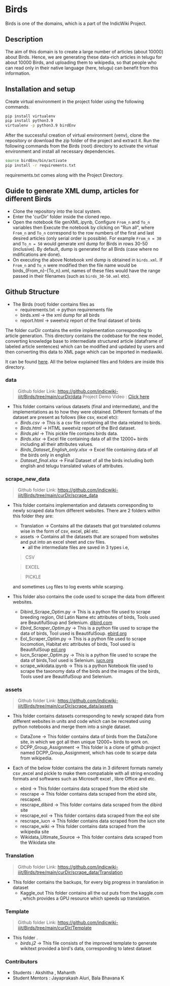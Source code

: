 # Birds

Birds is one of the domains, which is a part of the IndicWiki Project.

## Description

The aim of this domain is to create a large number of articles (about 10000) about Birds. Hence, we are generating these data-rich articles in telugu for about 10000 Birds, and uploading them to wikipedia, so that people who can read only in their native language (here, telugu) can benefit from this information.

## Installation and setup

Create virtual environment in the project folder using the following commands.

```bash
pip install virtualenv
pip install python3.9 
virtualenv -p python3.9 birdEnv
```

After the successful creation of virtual environment (venv), clone the repository or download the zip folder of the project and extract it. Run the following commands from the Birds (root) directory to activate the virtual environment and install all necessary dependencies.

```bash
source birdEnv/bin/activate
pip install -r requirements.txt
```

requirements.txt comes along with the Project Directory.

## Guide to generate XML dump, articles for different Birds

- Clone the repository into the local system.
- Enter the 'curDir' folder inside the cloned repo.
- Open the notebook file genXML.ipynb, Configure `From_n` and `To_n` variables then Execute the notebook by clicking on "Run all", where `From_n` and `To_n` correspond to the row numbers of the first and last desired articles (only serial order is possible). For example `From_n = 30` and `To_n = 50` would generate xml dump for Birds in rows 30-50 (inclusive). By default, dump is generated for all Birds (case where no mdifications are done).
- On executing the above Notebook xml dump is obtained in `birds.xml`. If `From_n` and `To_n` were modified then the file name would be birds_{From_n}-{To_n}.xml, names of these files would have the range passed in their filenames (such as `birds_30-50.xml` etc).

## Github Structure

- The Birds (root) folder contains files as
  - requirements.txt  → python requirements file
  - birds.xml   → the xml dump for all birds
  - report.html   → sweetviz report of the final dataset of birds

The folder curDir contains the entire implementation corresponding to article generation. This directory contains the codebase for the new model, converting knowledge base to intermediate structured article (dataframe of labeled article sentences) which can be modified and updated by users and then converting this data to XML page which can be imported in mediawiki.

It can be found [here](https://github.com/indicwiki-iiit/Birds/tree/main/curDir). All the below explained files and folders are inside this directory.

### data


> Github folder Link: <https://github.com/indicwiki-iiit/Birds/tree/main/curDir/data>
> Project Demo Video : [Click here](https://www.youtube.com/watch?v=NR27ezvJV_4)

- This folder contains various datasets (final and intermediate), and the implementations as to how they were obtained. Different formats of the dataset are present as follows (like csv, excel etc):
  - _Birds.csv_  → This is a csv file containing all the data related to birds.
  - _Birds.html_  → HTML sweetviz report of the Bird dataset.
  - _Birds.pkl_  → This pickle file contains birds data.
  - _Birds.xlsx_  → Excel file containing data of all the 12000+ birds including all their attributes values.
  - _Birds\_Dataset\_English\_only.xlsx_  → Excel file containing data of all the birds only in english
  - _Dataset\_final.xlsx_     → Final Dataset of all the birds including both english and telugu translated values of attributes.

### scrape_new_data

> Github folder Link: <https://github.com/indicwiki-iiit/Birds/tree/main/curDir/scrape_data>

- This folder contains implementation and datasets corresponding to newly scraped data from different websites. There are 2 folders within this folder they are:

  - Translation  → Contains all the datasets that got translated columns wise in the form of csv, excel, pkl etc.
  - assets   → Contains all the datasets that are scraped from websites and put into an excel sheet and csv files.
    - all the intermediate files are saved in 3 types i.e,
   
   > CSV
   
   > EXCEL
   
   > PICKLE
  
  and sometimes `Log` files to log events while scarping.

- This folder also contains the code used to scrape the data from different websites.
  - Dibird\_Scrape\_Optim.py   → This is a python file used to scrape breeding region, Old Latin Name etc attributes of birds, Tools used are BeautifulSoup and Selenium. [dibird.com](https://dibird.com/)
  - _Ebird\_Scraper\_Optim.py_  → This is a python file used to scrape the data of birds, Tool used is BeautifulSoup. [ebird.org](https://ebird.org/home)
  - Eol\_Scraper\_Optim.py   → This is a python file used to scrape locomotion, Habitat etc attributes of birds, Tool used is BeautifulSoup [eol.org](https://eol.org/)
  - Iucn_Scraper_Optim.py   → This is a python file used to scrape the data of birds,Tool used is Selenium. [iucn.org](https://www.iucn.org/)
  - scrape_wikidata.ipynb   → This is a python Notebook file used to scrape the taxonomy data of the birds and the images of the birds, Tools used are BeautifulSoup and Selenium.
  
  
### assets

> Github folder Link: <https://github.com/indicwiki-iiit/Birds/tree/main/curDir/scrape_data/assets>

- This folder contains datasets corresponding to newly scraped data from different websites in units and code which can be recreated using python notebooks and merge them into a single dataset.
	- DataZone → This folder contains data of birds from the DataZone site, in which we got all then unique 12000+ birds to work on.
	- DCPP_Group_Assignment → This folder is a clone of github project named DCPP_Group_Assignment, which has code to scarpe data from wikipedia.

- Each of the below folder contains the data in 3 diiferent  formats namely csv ,excel and pickle to make them compatiable with all string encoding formats and softwares such as Microsoft excel , libre Office and etc.

	- ebird → This folder contains data scraped from the ebird site
	- rescrape → This folder contains data scraped from the ebird site, rescaped. 
	- rescrape_dibird → This folder contains data scraped from the dibird site
	- rescrape_eol → This folder contains data scraped from the eol site
	- rescrape_iucn → This folder contains data scraped from the iucn site
	- rescrape_wiki → This folder contains data scraped from the wikipedia site
	- Wikidata_Ultimate_Source → This folder contains data scraped from the Wikidata site


### Translation

> Github folder Link: <https://github.com/indicwiki-iiit/Birds/tree/main/curDir/scrape_data/Translation>

- This folder contains the backups, for every big progress in translation in dataset
	- Kaggle_out This folder contains all the out puts from the kaggle.com , which provides a GPU resource which speeds up translation.

### Template

> Github folder Link: <https://github.com/indicwiki-iiit/Birds/tree/main/curDir/Template>

- This folder .
  - _birds.j2_  → This file consists of the improved template to generate wikitext provided a bird's data, corresponding to latest dataset

### Contributors

- Students : Akshitha , Mahanth
- Student Mentors : Jayaprakash Aluri, Bala Bhavana K
